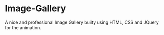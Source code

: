 # Image-Gallery
A nice and professional Image Gallery builty using HTML, CSS and JQuery for the animation.

